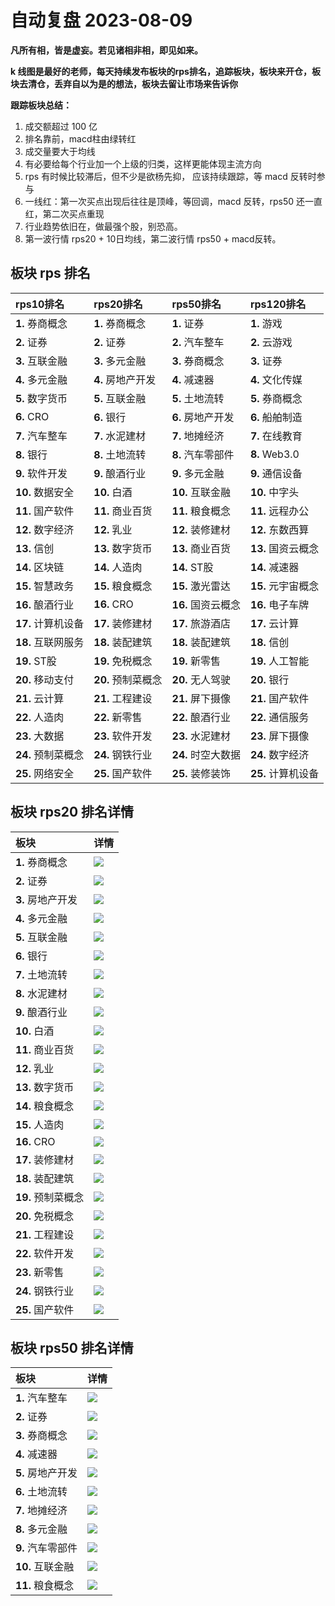 # 自动复盘 2023-08-09

**凡所有相，皆是虚妄。若见诸相非相，即见如来。**

**k 线图是最好的老师，每天持续发布板块的rps排名，追踪板块，板块来开仓，板块去清仓，丢弃自以为是的想法，板块去留让市场来告诉你**
        
**跟踪板块总结：**
1. 成交额超过 100 亿
2. 排名靠前，macd柱由绿转红
3. 成交量要大于均线
4. 有必要给每个行业加一个上级的归类，这样更能体现主流方向
5. rps 有时候比较滞后，但不少是欲杨先抑， 应该持续跟踪，等 macd 反转时参与
6. 一线红：第一次买点出现后往往是顶峰，等回调，macd 反转，rps50 还一直红，第二次买点重现
7. 行业趋势依旧在，做最强个股，别恐高。
8. 第一波行情 rps20 + 10日均线，第二波行情 rps50 + macd反转。
        
## 板块 rps 排名
| rps10排名          | rps20排名          | rps50排名          | rps120排名         |
|:-------------------|:-------------------|:-------------------|:-------------------|
| **1.** 券商概念    | **1.** 券商概念    | **1.** 证券        | **1.** 游戏        |
| **2.** 证券        | **2.** 证券        | **2.** 汽车整车    | **2.** 云游戏      |
| **3.** 互联金融    | **3.** 多元金融    | **3.** 券商概念    | **3.** 证券        |
| **4.** 多元金融    | **4.** 房地产开发  | **4.** 减速器      | **4.** 文化传媒    |
| **5.** 数字货币    | **5.** 互联金融    | **5.** 土地流转    | **5.** 券商概念    |
| **6.** CRO         | **6.** 银行        | **6.** 房地产开发  | **6.** 船舶制造    |
| **7.** 汽车整车    | **7.** 水泥建材    | **7.** 地摊经济    | **7.** 在线教育    |
| **8.** 银行        | **8.** 土地流转    | **8.** 汽车零部件  | **8.** Web3.0      |
| **9.** 软件开发    | **9.** 酿酒行业    | **9.** 多元金融    | **9.** 通信设备    |
| **10.** 数据安全   | **10.** 白酒       | **10.** 互联金融   | **10.** 中字头     |
| **11.** 国产软件   | **11.** 商业百货   | **11.** 粮食概念   | **11.** 远程办公   |
| **12.** 数字经济   | **12.** 乳业       | **12.** 装修建材   | **12.** 东数西算   |
| **13.** 信创       | **13.** 数字货币   | **13.** 商业百货   | **13.** 国资云概念 |
| **14.** 区块链     | **14.** 人造肉     | **14.** ST股       | **14.** 减速器     |
| **15.** 智慧政务   | **15.** 粮食概念   | **15.** 激光雷达   | **15.** 元宇宙概念 |
| **16.** 酿酒行业   | **16.** CRO        | **16.** 国资云概念 | **16.** 电子车牌   |
| **17.** 计算机设备 | **17.** 装修建材   | **17.** 旅游酒店   | **17.** 云计算     |
| **18.** 互联网服务 | **18.** 装配建筑   | **18.** 装配建筑   | **18.** 信创       |
| **19.** ST股       | **19.** 免税概念   | **19.** 新零售     | **19.** 人工智能   |
| **20.** 移动支付   | **20.** 预制菜概念 | **20.** 无人驾驶   | **20.** 银行       |
| **21.** 云计算     | **21.** 工程建设   | **21.** 屏下摄像   | **21.** 国产软件   |
| **22.** 人造肉     | **22.** 新零售     | **22.** 酿酒行业   | **22.** 通信服务   |
| **23.** 大数据     | **23.** 软件开发   | **23.** 水泥建材   | **23.** 屏下摄像   |
| **24.** 预制菜概念 | **24.** 钢铁行业   | **24.** 时空大数据 | **24.** 数字经济   |
| **25.** 网络安全   | **25.** 国产软件   | **25.** 装修装饰   | **25.** 计算机设备 |
## 板块 rps20 排名详情
| 板块               | 详情                                                                                                |
|:-------------------|:----------------------------------------------------------------------------------------------------|
| **1.** 券商概念    | ![](https://sykent-blog-image.oss-cn-beijing.aliyuncs.com/quant/image/2023/8/1691568375890-tmp.jpg) |
| **2.** 证券        | ![](https://sykent-blog-image.oss-cn-beijing.aliyuncs.com/quant/image/2023/8/1691568377583-tmp.jpg) |
| **3.** 房地产开发  | ![](https://sykent-blog-image.oss-cn-beijing.aliyuncs.com/quant/image/2023/8/1691568378681-tmp.jpg) |
| **4.** 多元金融    | ![](https://sykent-blog-image.oss-cn-beijing.aliyuncs.com/quant/image/2023/8/1691568379862-tmp.jpg) |
| **5.** 互联金融    | ![](https://sykent-blog-image.oss-cn-beijing.aliyuncs.com/quant/image/2023/8/1691568380983-tmp.jpg) |
| **6.** 银行        | ![](https://sykent-blog-image.oss-cn-beijing.aliyuncs.com/quant/image/2023/8/1691568382178-tmp.jpg) |
| **7.** 土地流转    | ![](https://sykent-blog-image.oss-cn-beijing.aliyuncs.com/quant/image/2023/8/1691568383286-tmp.jpg) |
| **8.** 水泥建材    | ![](https://sykent-blog-image.oss-cn-beijing.aliyuncs.com/quant/image/2023/8/1691568384515-tmp.jpg) |
| **9.** 酿酒行业    | ![](https://sykent-blog-image.oss-cn-beijing.aliyuncs.com/quant/image/2023/8/1691568385745-tmp.jpg) |
| **10.** 白酒       | ![](https://sykent-blog-image.oss-cn-beijing.aliyuncs.com/quant/image/2023/8/1691568386913-tmp.jpg) |
| **11.** 商业百货   | ![](https://sykent-blog-image.oss-cn-beijing.aliyuncs.com/quant/image/2023/8/1691568388049-tmp.jpg) |
| **12.** 乳业       | ![](https://sykent-blog-image.oss-cn-beijing.aliyuncs.com/quant/image/2023/8/1691568389130-tmp.jpg) |
| **13.** 数字货币   | ![](https://sykent-blog-image.oss-cn-beijing.aliyuncs.com/quant/image/2023/8/1691568390403-tmp.jpg) |
| **14.** 粮食概念   | ![](https://sykent-blog-image.oss-cn-beijing.aliyuncs.com/quant/image/2023/8/1691568391679-tmp.jpg) |
| **15.** 人造肉     | ![](https://sykent-blog-image.oss-cn-beijing.aliyuncs.com/quant/image/2023/8/1691568392916-tmp.jpg) |
| **16.** CRO        | ![](https://sykent-blog-image.oss-cn-beijing.aliyuncs.com/quant/image/2023/8/1691568394231-tmp.jpg) |
| **17.** 装修建材   | ![](https://sykent-blog-image.oss-cn-beijing.aliyuncs.com/quant/image/2023/8/1691568395372-tmp.jpg) |
| **18.** 装配建筑   | ![](https://sykent-blog-image.oss-cn-beijing.aliyuncs.com/quant/image/2023/8/1691568396636-tmp.jpg) |
| **19.** 预制菜概念 | ![](https://sykent-blog-image.oss-cn-beijing.aliyuncs.com/quant/image/2023/8/1691568397773-tmp.jpg) |
| **20.** 免税概念   | ![](https://sykent-blog-image.oss-cn-beijing.aliyuncs.com/quant/image/2023/8/1691568398910-tmp.jpg) |
| **21.** 工程建设   | ![](https://sykent-blog-image.oss-cn-beijing.aliyuncs.com/quant/image/2023/8/1691568400082-tmp.jpg) |
| **22.** 软件开发   | ![](https://sykent-blog-image.oss-cn-beijing.aliyuncs.com/quant/image/2023/8/1691568401310-tmp.jpg) |
| **23.** 新零售     | ![](https://sykent-blog-image.oss-cn-beijing.aliyuncs.com/quant/image/2023/8/1691568402352-tmp.jpg) |
| **24.** 钢铁行业   | ![](https://sykent-blog-image.oss-cn-beijing.aliyuncs.com/quant/image/2023/8/1691568403396-tmp.jpg) |
| **25.** 国产软件   | ![](https://sykent-blog-image.oss-cn-beijing.aliyuncs.com/quant/image/2023/8/1691568404365-tmp.jpg) |
## 板块 rps50 排名详情
| 板块              | 详情                                                                                                |
|:------------------|:----------------------------------------------------------------------------------------------------|
| **1.** 汽车整车   | ![](https://sykent-blog-image.oss-cn-beijing.aliyuncs.com/quant/image/2023/8/1691568405380-tmp.jpg) |
| **2.** 证券       | ![](https://sykent-blog-image.oss-cn-beijing.aliyuncs.com/quant/image/2023/8/1691568406415-tmp.jpg) |
| **3.** 券商概念   | ![](https://sykent-blog-image.oss-cn-beijing.aliyuncs.com/quant/image/2023/8/1691568407347-tmp.jpg) |
| **4.** 减速器     | ![](https://sykent-blog-image.oss-cn-beijing.aliyuncs.com/quant/image/2023/8/1691568408469-tmp.jpg) |
| **5.** 房地产开发 | ![](https://sykent-blog-image.oss-cn-beijing.aliyuncs.com/quant/image/2023/8/1691568409428-tmp.jpg) |
| **6.** 土地流转   | ![](https://sykent-blog-image.oss-cn-beijing.aliyuncs.com/quant/image/2023/8/1691568410520-tmp.jpg) |
| **7.** 地摊经济   | ![](https://sykent-blog-image.oss-cn-beijing.aliyuncs.com/quant/image/2023/8/1691568411531-tmp.jpg) |
| **8.** 多元金融   | ![](https://sykent-blog-image.oss-cn-beijing.aliyuncs.com/quant/image/2023/8/1691568412537-tmp.jpg) |
| **9.** 汽车零部件 | ![](https://sykent-blog-image.oss-cn-beijing.aliyuncs.com/quant/image/2023/8/1691568413480-tmp.jpg) |
| **10.** 互联金融  | ![](https://sykent-blog-image.oss-cn-beijing.aliyuncs.com/quant/image/2023/8/1691568414462-tmp.jpg) |
| **11.** 粮食概念  | ![](https://sykent-blog-image.oss-cn-beijing.aliyuncs.com/quant/image/2023/8/1691568415396-tmp.jpg) |